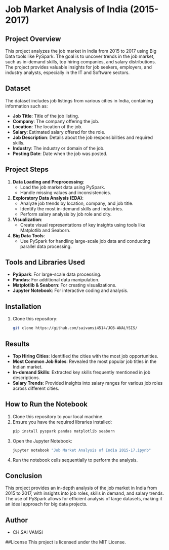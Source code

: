 

# Job Market Analysis of India (2015-2017)

## Project Overview
This project analyzes the job market in India from 2015 to 2017 using Big Data tools like PySpark. The goal is to uncover trends in the job market, such as in-demand skills, top hiring companies, and salary distributions. The project provides valuable insights for job seekers, employers, and industry analysts, especially in the IT and Software sectors.

## Dataset
The dataset includes job listings from various cities in India, containing information such as:
- **Job Title**: Title of the job listing.
- **Company**: The company offering the job.
- **Location**: The location of the job.
- **Salary**: Estimated salary offered for the role.
- **Job Description**: Details about the job responsibilities and required skills.
- **Industry**: The industry or domain of the job.
- **Posting Date**: Date when the job was posted.

## Project Steps
1. **Data Loading and Preprocessing**:
   - Load the job market data using PySpark.
   - Handle missing values and inconsistencies.
2. **Exploratory Data Analysis (EDA)**:
   - Analyze job trends by location, company, and job title.
   - Identify the most in-demand skills and industries.
   - Perform salary analysis by job role and city.
3. **Visualization**:
   - Create visual representations of key insights using tools like Matplotlib and Seaborn.
4. **Big Data Tools**:
   - Use PySpark for handling large-scale job data and conducting parallel data processing.

## Tools and Libraries Used
- **PySpark**: For large-scale data processing.
- **Pandas**: For additional data manipulation.
- **Matplotlib & Seaborn**: For creating visualizations.
- **Jupyter Notebook**: For interactive coding and analysis.
## Installation

1. Clone this repository:
   ```bash
   git clone https://github.com/saivamsi4514/JOB-ANALYSIS/
   ```

## Results
- **Top Hiring Cities**: Identified the cities with the most job opportunities.
- **Most Common Job Roles**: Revealed the most popular job titles in the Indian market.
- **In-demand Skills**: Extracted key skills frequently mentioned in job descriptions.
- **Salary Trends**: Provided insights into salary ranges for various job roles across different cities.

## How to Run the Notebook
1. Clone this repository to your local machine.
2. Ensure you have the required libraries installed:
    ```bash
    pip install pyspark pandas matplotlib seaborn
    ```
3. Open the Jupyter Notebook:
    ```bash
    jupyter notebook "Job Market Analysis of India 2015-17.ipynb"
    ```
4. Run the notebook cells sequentially to perform the analysis.

## Conclusion
This project provides an in-depth analysis of the job market in India from 2015 to 2017, with insights into job roles, skills in demand, and salary trends. The use of PySpark allows for efficient analysis of large datasets, making it an ideal approach for big data projects.

## Author
- CH.SAI VAMSI

##License
This project is licensed under the MIT License.
